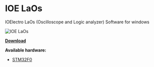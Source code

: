 # IOE LaOs
IOElectro LaOs (Oscilloscope and Logic analyzer) Software for windows 

![IOE LaOs](https://user-images.githubusercontent.com/64005694/128121791-bf230be6-1b4f-4b07-9fdd-b04a75292165.jpg)

[**Download**](https://github.com/ioelectro/ioe-laos/releases)

**Available hardware:**
- [STM32F0](https://github.com/ioelectro/stm32f0-laos)

